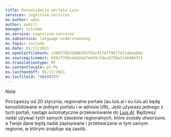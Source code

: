 ```yaml
---
title: Konsolidacja portalu Luis
services: cognitive-services
ms.author: aahi
author: aahill
manager: nitinme
ms.service: cognitive-services
ms.subservice: language-understanding
ms.topic: include
ms.date: 01/21/2021
ms.openlocfilehash: c386f78223006f63f5dc91fdff96f7df2a6aa842
ms.sourcegitcommit: b39cf769ce8e2eb7ea74cfdac6759a17a048b331
ms.translationtype: MT
ms.contentlocale: pl-PL
ms.lasthandoff: 01/22/2021
ms.locfileid: "98689733"
---
```

> [!NOTE]
> Począwszy od 20 stycznia, regionalne portale (au.luis.ai i eu.luis.ai) będą konsolidowane w jednym portalu i w adresie URL. Jeśli używasz jednego z tych portali, nastąpi automatyczne przekierowanie do [Luis.AI](https://luis.ai/). Będziesz nadal używać tych samych zasobów regionalnych, które zostały utworzone, a Twoje dane będą nadal zapisywane i przetwarzane w tym samym regionie, w którym znajduje się zasób.
